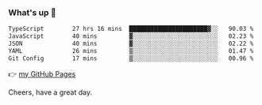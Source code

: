### What's up 👋

<!--START_SECTION:waka-->

```txt
TypeScript        27 hrs 16 mins  ██████████████████████▓░░   90.03 %
JavaScript        40 mins         ▓░░░░░░░░░░░░░░░░░░░░░░░░   02.23 %
JSON              40 mins         ▓░░░░░░░░░░░░░░░░░░░░░░░░   02.22 %
YAML              26 mins         ▒░░░░░░░░░░░░░░░░░░░░░░░░   01.47 %
Git Config        17 mins         ▒░░░░░░░░░░░░░░░░░░░░░░░░   00.96 %
```

<!--END_SECTION:waka-->

👉 [my GitHub Pages](https://ykzhukian.github.io)

Cheers, have a great day.

